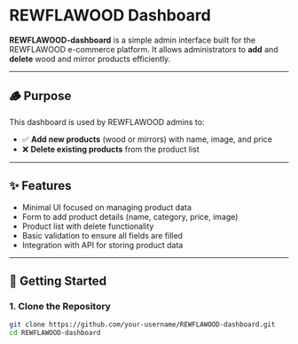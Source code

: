 # REWFLAWOOD Dashboard

**REWFLAWOOD-dashboard** is a simple admin interface built for the REWFLAWOOD e-commerce platform. It allows administrators to **add** and **delete** wood and mirror products efficiently.

---

## 🪵 Purpose

This dashboard is used by REWFLAWOOD admins to:

- ✅ **Add new products** (wood or mirrors) with name, image, and price
- ❌ **Delete existing products** from the product list

---

## ✨ Features

- Minimal UI focused on managing product data
- Form to add product details (name, category, price, image)
- Product list with delete functionality
- Basic validation to ensure all fields are filled
- Integration with API for storing product data

---

## 🚀 Getting Started

### 1. Clone the Repository

```bash
git clone https://github.com/your-username/REWFLAWOOD-dashboard.git
cd REWFLAWOOD-dashboard

